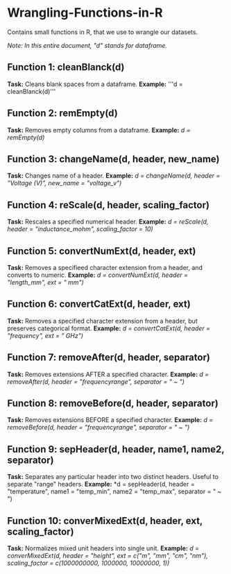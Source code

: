 # Wrangling-Functions-in-R
Contains small functions in R, that we use to wrangle our datasets.

_Note: In this entire document, "d" stands for dataframe._

## Function 1: cleanBlanck(d)
**Task:** Cleans blank spaces from a dataframe.
**Example:**
'''d = cleanBlanck(d)'''

## Function 2: remEmpty(d)
**Task:** Removes empty columns from a dataframe.
**Example:**
*d = remEmpty(d)*

## Function 3: changeName(d, header, new_name)
**Task:** Changes name of a header.
**Example:**
*d = changeName(d, header = "Voltage (V)", new_name = "voltage_v")*

## Function 4: reScale(d, header, scaling_factor)
**Task:** Rescales a specified numerical header.
**Example:**
*d = reScale(d, header = "inductance_mohm", scaling_factor = 10)*

## Function 5: convertNumExt(d, header, ext)
**Task:** Removes a specifieed character extension from a header, and converts to numeric.
**Example:**
*d = convertNumExt(d, header = "length_mm", ext = " mm")*

## Function 6: convertCatExt(d, header, ext)
**Task:** Removes a specified character extension from a header, but preserves categorical format.
**Example:**
*d = convertCatExt(d, header = "frequency", ext = " GHz")*

## Function 7: removeAfter(d, header, separator)
**Task:** Removes extensions AFTER a specified character.
**Example:**
*d = removeAfter(d, header = "frequencyrange", separator = " ~ ")*

## Function 8: removeBefore(d, header, separator)
**Task:** Removes extensions BEFORE a specified character.
**Example:**
*d = removeBefore(d, header = "frequencyrange", separator = " ~ ")*

## Function 9: sepHeader(d, header, name1, name2, separator)
**Task:** Separates any particular header into two distinct headers. Useful to separate "range" headers.
**Example:**
*d = sepHeader(d, header = "temperature", name1 = "temp_min", name2 = "temp_max", separator = " ~ ")

## Function 10: converMixedExt(d, header, ext, scaling_factor)
**Task:** Normalizes mixed unit headers into single unit.
**Example:**
*d = converMixedExt(d, header = "height", ext = c("m", "mm", "cm", "nm"), scaling_factor = c(1000000000, 1000000, 10000000, 1))*
